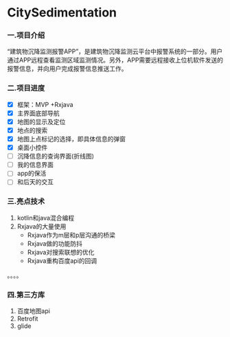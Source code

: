 # CitySedimentation

### 一.项目介绍
“建筑物沉降监测报警APP”，是建筑物沉降监测云平台中报警系统的一部分。用户通过APP远程查看监测区域监测情况。另外，APP需要远程接收上位机软件发送的报警信息，并向用户完成报警信息推送工作。

### 二.项目进度
- [x]  框架：MVP +Rxjava
- [x]  主界面底部导航
- [x]  地图的显示及定位
- [x]  地点的搜索
- [x]  地图上点标记的选择，即具体信息的弹窗
- [x]  桌面小控件
- [ ]  沉降信息的查询界面(折线图)
- [ ]  我的信息界面
- [ ]  app的保活
- [ ]  和后天的交互

### 三.亮点技术
1. kotlin和java混合编程
2. Rxjava的大量使用
    * Rxjava作为m层和p层沟通的桥梁
    * Rxjava做的功能防抖
    * Rxjava对搜索联想的优化
    * Rxjava重构百度api的回调  
    
。。。。

### 四.第三方库
1. 百度地图api
2. Retrofit
3. glide